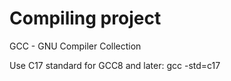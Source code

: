 # Compiling project

GCC - GNU Compiler Collection

Use C17 standard for GCC8 and later:
	gcc -std=c17
